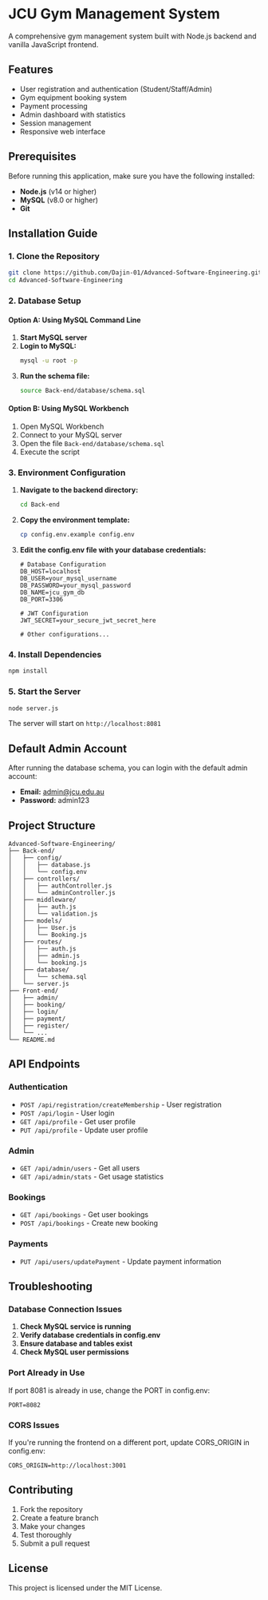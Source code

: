 # JCU Gym Management System

A comprehensive gym management system built with Node.js backend and vanilla JavaScript frontend.

## Features

- User registration and authentication (Student/Staff/Admin)
- Gym equipment booking system
- Payment processing
- Admin dashboard with statistics
- Session management
- Responsive web interface

## Prerequisites

Before running this application, make sure you have the following installed:

- **Node.js** (v14 or higher)
- **MySQL** (v8.0 or higher)
- **Git**

## Installation Guide

### 1. Clone the Repository

```bash
git clone https://github.com/Dajin-01/Advanced-Software-Engineering.git
cd Advanced-Software-Engineering
```

### 2. Database Setup

#### Option A: Using MySQL Command Line

1. **Start MySQL server**
2. **Login to MySQL:**
   ```bash
   mysql -u root -p
   ```
3. **Run the schema file:**
   ```bash
   source Back-end/database/schema.sql
   ```

#### Option B: Using MySQL Workbench

1. Open MySQL Workbench
2. Connect to your MySQL server
3. Open the file `Back-end/database/schema.sql`
4. Execute the script

### 3. Environment Configuration

1. **Navigate to the backend directory:**
   ```bash
   cd Back-end
   ```

2. **Copy the environment template:**
   ```bash
   cp config.env.example config.env
   ```

3. **Edit the config.env file with your database credentials:**
   ```env
   # Database Configuration
   DB_HOST=localhost
   DB_USER=your_mysql_username
   DB_PASSWORD=your_mysql_password
   DB_NAME=jcu_gym_db
   DB_PORT=3306
   
   # JWT Configuration
   JWT_SECRET=your_secure_jwt_secret_here
   
   # Other configurations...
   ```

### 4. Install Dependencies

```bash
npm install
```

### 5. Start the Server

```bash
node server.js
```

The server will start on `http://localhost:8081`

## Default Admin Account

After running the database schema, you can login with the default admin account:

- **Email:** admin@jcu.edu.au
- **Password:** admin123

## Project Structure

```
Advanced-Software-Engineering/
├── Back-end/
│   ├── config/
│   │   ├── database.js
│   │   └── config.env
│   ├── controllers/
│   │   ├── authController.js
│   │   └── adminController.js
│   ├── middleware/
│   │   ├── auth.js
│   │   └── validation.js
│   ├── models/
│   │   ├── User.js
│   │   └── Booking.js
│   ├── routes/
│   │   ├── auth.js
│   │   ├── admin.js
│   │   └── booking.js
│   ├── database/
│   │   └── schema.sql
│   └── server.js
├── Front-end/
│   ├── admin/
│   ├── booking/
│   ├── login/
│   ├── payment/
│   ├── register/
│   └── ...
└── README.md
```

## API Endpoints

### Authentication
- `POST /api/registration/createMembership` - User registration
- `POST /api/login` - User login
- `GET /api/profile` - Get user profile
- `PUT /api/profile` - Update user profile

### Admin
- `GET /api/admin/users` - Get all users
- `GET /api/admin/stats` - Get usage statistics

### Bookings
- `GET /api/bookings` - Get user bookings
- `POST /api/bookings` - Create new booking

### Payments
- `PUT /api/users/updatePayment` - Update payment information

## Troubleshooting

### Database Connection Issues

1. **Check MySQL service is running**
2. **Verify database credentials in config.env**
3. **Ensure database and tables exist**
4. **Check MySQL user permissions**

### Port Already in Use

If port 8081 is already in use, change the PORT in config.env:
```env
PORT=8082
```

### CORS Issues

If you're running the frontend on a different port, update CORS_ORIGIN in config.env:
```env
CORS_ORIGIN=http://localhost:3001
```

## Contributing

1. Fork the repository
2. Create a feature branch
3. Make your changes
4. Test thoroughly
5. Submit a pull request

## License

This project is licensed under the MIT License.


